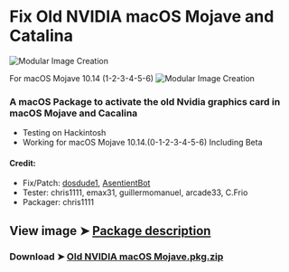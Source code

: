# Fix Old NVIDIA macOS Mojave and Catalina

![Modular Image Creation](https://i25.servimg.com/u/f25/18/50/18/69/68747423.png)

For macOS Mojave 10.14 (1-2-3-4-5-6)
![Modular Image Creation](https://i25.servimg.com/u/f25/18/50/18/69/webp_n16.gif)





### A macOS Package to activate the old Nvidia graphics card in macOS Mojave and Cacalina
- Testing on Hackintosh
- Working for macOS Mojave 10.14.(0-1-2-3-4-5-6) Including Beta

#### Credit: 
- Fix/Patch: [dosdude1](https://forums.macrumors.com/members/dosdude1.669685/), [AsentientBot](https://forums.macrumors.com/members/asentientbot.1135186/)
- Tester: chris1111, emax31, guillermomanuel, arcade33, C.Frio
- Packager: chris1111


## View image ➤ [Package description](https://drive.google.com/drive/folders/1uZZJqktkxuBTTLKbeNMXF6oXJEQfB2s7?usp=sharing)


### Download ➤ [Old NVIDIA macOS Mojave.pkg.zip](https://github.com/chris1111/Fix-Old-NVIDIA-macOS-Mojave/releases/tag/V1)


